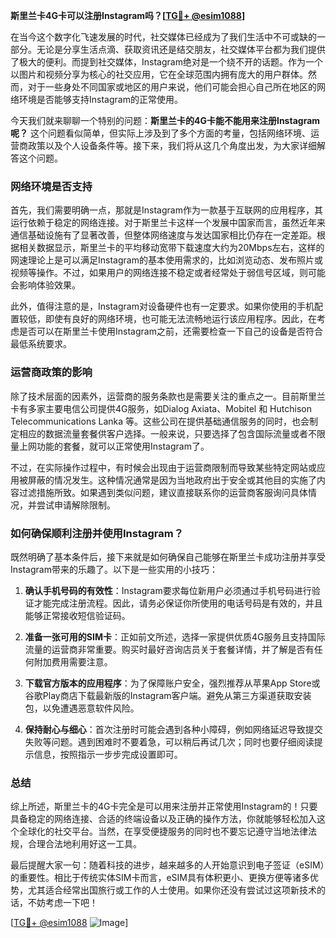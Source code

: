 **斯里兰卡4G卡可以注册Instagram吗？[[TG💪+ @esim1088](https://t.me/s/esim1088)]**

在当今这个数字化飞速发展的时代，社交媒体已经成为了我们生活中不可或缺的一部分。无论是分享生活点滴、获取资讯还是结交朋友，社交媒体平台都为我们提供了极大的便利。而提到社交媒体，Instagram绝对是一个绕不开的话题。作为一个以图片和视频分享为核心的社交应用，它在全球范围内拥有庞大的用户群体。然而，对于一些身处不同国家或地区的用户来说，他们可能会担心自己所在地区的网络环境是否能够支持Instagram的正常使用。

今天我们就来聊聊一个特别的问题：**斯里兰卡的4G卡能不能用来注册Instagram呢？** 这个问题看似简单，但实际上涉及到了多个方面的考量，包括网络环境、运营商政策以及个人设备条件等。接下来，我们将从这几个角度出发，为大家详细解答这个问题。

### 网络环境是否支持

首先，我们需要明确一点，那就是Instagram作为一款基于互联网的应用程序，其运行依赖于稳定的网络连接。对于斯里兰卡这样一个发展中国家而言，虽然近年来通信基础设施有了显著改善，但整体网络速度与发达国家相比仍存在一定差距。根据相关数据显示，斯里兰卡的平均移动宽带下载速度大约为20Mbps左右，这样的网速理论上是可以满足Instagram的基本使用需求的，比如浏览动态、发布照片或视频等操作。不过，如果用户的网络连接不稳定或者经常处于弱信号区域，则可能会影响体验效果。

此外，值得注意的是，Instagram对设备硬件也有一定要求。如果你使用的手机配置较低，即使有良好的网络环境，也可能无法流畅地运行该应用程序。因此，在考虑是否可以在斯里兰卡使用Instagram之前，还需要检查一下自己的设备是否符合最低系统要求。

### 运营商政策的影响

除了技术层面的因素外，运营商的服务条款也是需要关注的重点之一。目前斯里兰卡有多家主要电信公司提供4G服务，如Dialog Axiata、Mobitel 和 Hutchison Telecommunications Lanka 等。这些公司在提供基础通信服务的同时，也会制定相应的数据流量套餐供客户选择。一般来说，只要选择了包含国际流量或者不限量上网功能的套餐，就可以正常使用Instagram了。

不过，在实际操作过程中，有时候会出现由于运营商限制而导致某些特定网站或应用被屏蔽的情况发生。这种情况通常是因为当地政府出于安全或其他目的实施了内容过滤措施所致。如果遇到类似问题，建议直接联系你的运营商客服询问具体情况，并尝试申请解除限制。

### 如何确保顺利注册并使用Instagram？

既然明确了基本条件后，接下来就是如何确保自己能够在斯里兰卡成功注册并享受Instagram带来的乐趣了。以下是一些实用的小技巧：

1. **确认手机号码的有效性**：Instagram要求每位新用户必须通过手机号码进行验证才能完成注册流程。因此，请务必保证你所使用的电话号码是有效的，并且能够正常接收短信验证码。
   
2. **准备一张可用的SIM卡**：正如前文所述，选择一家提供优质4G服务且支持国际流量的运营商非常重要。购买时最好咨询店员关于套餐详情，并了解是否有任何附加费用需要注意。

3. **下载官方版本的应用程序**：为了保障账户安全，强烈推荐从苹果App Store或谷歌Play商店下载最新版的Instagram客户端。避免从第三方渠道获取安装包，以免遭遇恶意软件风险。

4. **保持耐心与细心**：首次注册时可能会遇到各种小障碍，例如网络延迟导致提交失败等问题。遇到困难时不要着急，可以稍后再试几次；同时也要仔细阅读提示信息，按照指示一步步完成设置即可。

### 总结

综上所述，斯里兰卡的4G卡完全是可以用来注册并正常使用Instagram的！只要具备稳定的网络连接、合适的终端设备以及正确的操作方法，你就能够轻松加入这个全球化的社交平台。当然，在享受便捷服务的同时也不要忘记遵守当地法律法规，合理合法地利用好这一工具。

最后提醒大家一句：随着科技的进步，越来越多的人开始意识到电子签证（eSIM）的重要性。相比于传统实体SIM卡而言，eSIM具有体积更小、更换方便等诸多优势，尤其适合经常出国旅行或工作的人士使用。如果你还没有尝试过这项新技术的话，不妨考虑一下吧！

[[TG💪+ @esim1088](https://t.me/s/esim1088) ![Image](https://i.postimg.cc/4NQfJmqS/Snipaste-2025-05-13-00-14-12.png)]